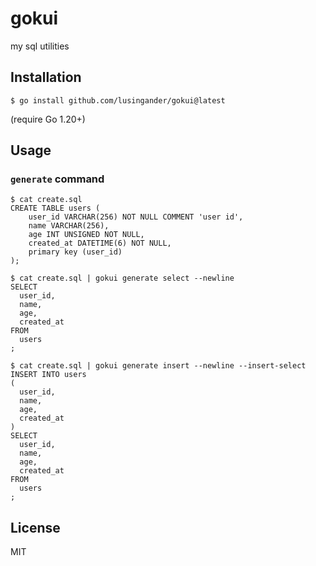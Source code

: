 # gokui

my sql utilities

## Installation

```
$ go install github.com/lusingander/gokui@latest
```

(require Go 1.20+)

## Usage

### `generate` command

```
$ cat create.sql 
CREATE TABLE users (
    user_id VARCHAR(256) NOT NULL COMMENT 'user id',
    name VARCHAR(256),
    age INT UNSIGNED NOT NULL,
    created_at DATETIME(6) NOT NULL,
    primary key (user_id)
);

$ cat create.sql | gokui generate select --newline
SELECT
  user_id,
  name,
  age,
  created_at
FROM
  users
;

$ cat create.sql | gokui generate insert --newline --insert-select
INSERT INTO users
(
  user_id,
  name,
  age,
  created_at
)
SELECT
  user_id,
  name,
  age,
  created_at
FROM
  users
;
```

## License

MIT
